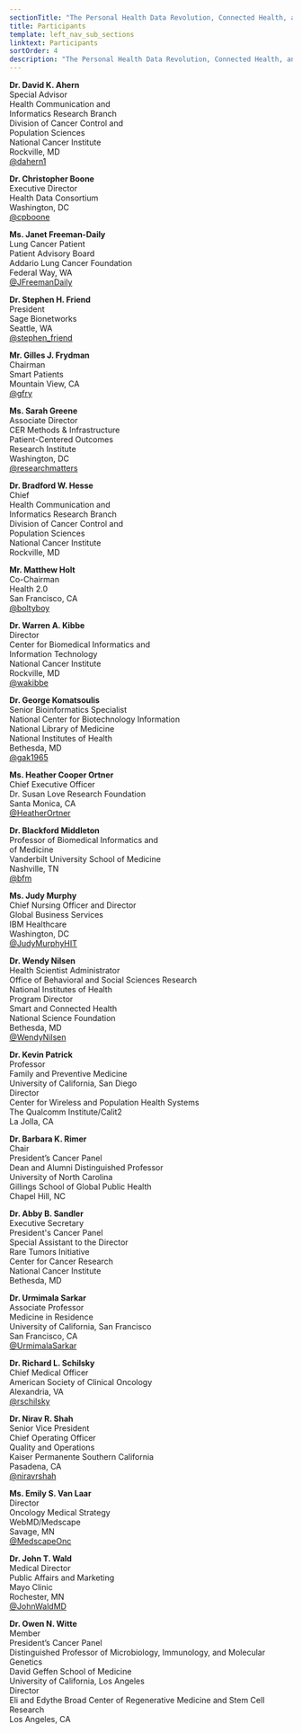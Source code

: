 ```yaml
---
sectionTitle: "The Personal Health Data Revolution, Connected Health, and Cancer"
title: Participants
template: left_nav_sub_sections
linktext: Participants
sortOrder: 4
description: "The Personal Health Data Revolution, Connected Health, and Cancer - Participants"
---
```


**Dr. David K. Ahern** \
Special Advisor \
Health Communication and \
Informatics Research Branch \
Division of Cancer Control and \
Population Sciences \
National Cancer Institute \
Rockville, MD \
[@dahern1](https://twitter.com/dahern1)

**Dr. Christopher Boone** \
Executive Director \
Health Data Consortium \
Washington, DC \
[@cpboone](https://twitter.com/cpboone)

**Ms. Janet Freeman-Daily** \
Lung Cancer Patient \
Patient Advisory Board \
Addario Lung Cancer Foundation \
Federal Way, WA \
[@JFreemanDaily](https://twitter.com/JFreemanDaily)

**Dr. Stephen H. Friend** \
President \
Sage Bionetworks \
Seattle, WA \
[@stephen_friend](https://twitter.com/stephen_friend)

**Mr. Gilles J. Frydman** \
Chairman \
Smart Patients \
Mountain View, CA \
[@gfry](https://twitter.com/gfry)

**Ms. Sarah Greene** \
Associate Director \
CER Methods & Infrastructure \
Patient-Centered Outcomes \
Research Institute \
Washington, DC \
[@researchmatters](https://twitter.com/researchmatters)

**Dr. Bradford W. Hesse** \
Chief \
Health Communication and \
Informatics Research Branch \
Division of Cancer Control and \
Population Sciences \
National Cancer Institute \
Rockville, MD

**Mr. Matthew Holt** \
Co-Chairman \
Health 2.0 \
San Francisco, CA \
[@boltyboy](https://twitter.com/boltyboy)

**Dr. Warren A. Kibbe** \
Director \
Center for Biomedical Informatics and \
Information Technology \
National Cancer Institute \
Rockville, MD \
[@wakibbe](https://twitter.com/wakibbe)

**Dr. George Komatsoulis** \
Senior Bioinformatics Specialist \
National Center for Biotechnology Information \
National Library of Medicine \
National Institutes of Health \
Bethesda, MD \
[@gak1965](https://twitter.com/gak196)

**Ms. Heather Cooper Ortner** \
Chief Executive Officer \
Dr. Susan Love Research Foundation \
Santa Monica, CA \
[@HeatherOrtner](https://twitter.com/HeatherOrtner)

**Dr. Blackford Middleton** \
Professor of Biomedical Informatics and \
of Medicine \
Vanderbilt University School of Medicine \
Nashville, TN \
[@bfm](https://twitter.com/bfm)

**Ms. Judy Murphy** \
Chief Nursing Officer and Director \
Global Business Services \
IBM Healthcare \
Washington, DC \
[@JudyMurphyHIT](https://twitter.com/JudyMurphyHIT)

**Dr. Wendy Nilsen** \
Health Scientist Administrator \
Office of Behavioral and Social Sciences Research \
National Institutes of Health \
Program Director \
Smart and Connected Health \
National Science Foundation \
Bethesda, MD \
[@WendyNilsen](https://twitter.com/WendyNilsen)

**Dr. Kevin Patrick** \
Professor \
Family and Preventive Medicine \
University of California, San Diego \
Director \
Center for Wireless and Population Health Systems \
The Qualcomm Institute/Calit2 \
La Jolla, CA

**Dr. Barbara K. Rimer** \
Chair \
President’s Cancer Panel \
Dean and Alumni Distinguished Professor \
University of North Carolina \
Gillings School of Global Public Health \
Chapel Hill, NC

**Dr. Abby B. Sandler** \
Executive Secretary \
President's Cancer Panel \
Special Assistant to the Director \
Rare Tumors Initiative \
Center for Cancer Research \
National Cancer Institute \
Bethesda, MD

**Dr. Urmimala Sarkar** \
Associate Professor \
Medicine in Residence \
University of California, San Francisco \
San Francisco, CA \
[@UrmimalaSarkar](https://twitter.com/UrmimalaSarkar)

**Dr. Richard L. Schilsky** \
Chief Medical Officer \
American Society of Clinical Oncology \
Alexandria, VA \
[@rschilsky](https://twitter.com/rschilsky)

**Dr. Nirav R. Shah** \
Senior Vice President \
Chief Operating Officer \
Quality and Operations \
Kaiser Permanente Southern California \
Pasadena, CA \
[@niravrshah](https://twitter.com/niravrshah)

**Ms. Emily S. Van Laar** \
Director \
Oncology Medical Strategy \
WebMD/Medscape \
Savage, MN \
[@MedscapeOnc](https://twitter.com/MedscapeOnc)

**Dr. John T. Wald** \
Medical Director \
Public Affairs and Marketing \
Mayo Clinic \
Rochester, MN \
[@JohnWaldMD](https://twitter.comJohnWaldMD)

**Dr. Owen N. Witte** \
Member \
President’s Cancer Panel \
Distinguished Professor of Microbiology, Immunology, and Molecular Genetics \
David Geffen School of Medicine \
University of California, Los Angeles \
Director \
Eli and Edythe Broad Center of Regenerative Medicine and Stem Cell Research \
Los Angeles, CA
